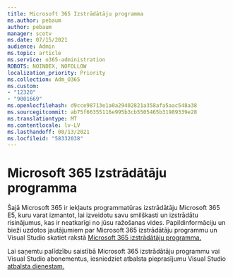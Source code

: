 ```yaml
---
title: Microsoft 365 Izstrādātāju programma
ms.author: pebaum
author: pebaum
manager: scotv
ms.date: 07/15/2021
audience: Admin
ms.topic: article
ms.service: o365-administration
ROBOTS: NOINDEX, NOFOLLOW
localization_priority: Priority
ms.collection: Adm_O365
ms.custom:
- "12320"
- "9001669"
ms.openlocfilehash: d9cce98713e1a0a29402821a358afa5aac548a38
ms.sourcegitcommit: ab75f66355116e995b3cb5505465b31989339e28
ms.translationtype: MT
ms.contentlocale: lv-LV
ms.lasthandoff: 08/13/2021
ms.locfileid: "58332038"
---
```

# <a name="microsoft-365-developer-program"></a>Microsoft 365 Izstrādātāju programma

Šajā Microsoft 365 ir iekļauts programmatūras izstrādātāju Microsoft 365 E5, kuru varat izmantot, lai izveidotu savu smilškasti un izstrādātu risinājumus, kas ir neatkarīgi no jūsu ražošanas vides. Papildinformāciju un bieži uzdotos jautājumiem par Microsoft 365 izstrādātāju programmu un Visual Studio skatiet rakstā [Microsoft 365 izstrādātāju programma.](https://docs.microsoft.com/office/developer-program/microsoft-365-developer-program)

Lai saņemtu palīdzību saistībā Microsoft 365 izstrādātāju programmu vai Visual Studio abonementus, iesniedziet atbalsta pieprasījumu Visual Studio [atbalsta dienestam.](https://visualstudio.microsoft.com/subscriptions/support/)